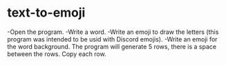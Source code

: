 # text-to-emoji

-Open the program.
-Write a word.
-Write an emoji to draw the letters (this program was intended to be usid with Discord emojis).
-Write an emoji for the word background.
The program will generate 5 rows, there is a space between the rows.
Copy each row.
